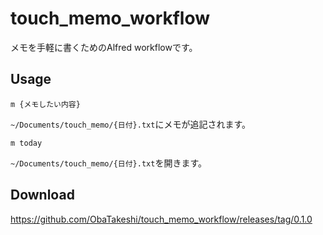 # touch_memo_workflow
メモを手軽に書くためのAlfred workflowです。

## Usage
```
m {メモしたい内容}
```
`~/Documents/touch_memo/{日付}.txt`にメモが追記されます。

```
m today
```
`~/Documents/touch_memo/{日付}.txt`を開きます。

## Download
https://github.com/ObaTakeshi/touch_memo_workflow/releases/tag/0.1.0
